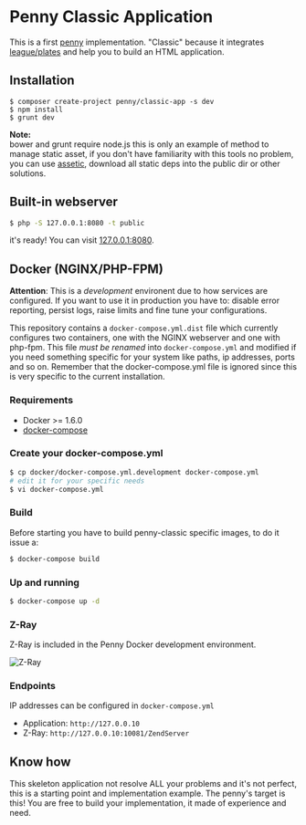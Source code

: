 # Penny Classic Application
This is a first [penny](https://github.com/gianarb/penny) implementation.
"Classic" because it integrates [league/plates](https://github.com/thephpleague/plates) and help you to build an HTML application.

## Installation
```
$ composer create-project penny/classic-app -s dev
$ npm install
$ grunt dev
```

**Note:**  
bower and grunt require node.js this is only an example of method to manage static asset,
if you don't have familiarity with this tools no problem, you can use [assetic](https://github.com/kriswallsmith/assetic),
download all static deps into the public dir or other solutions.

## Built-in webserver

```bash
$ php -S 127.0.0.1:8080 -t public
```

it's ready! You can visit [127.0.0.1:8080](https://127.0.0.1:8080).

## Docker (NGINX/PHP-FPM)

**Attention**: This is a *development* environent due to how services are configured. If you want to use it in production
you have to: disable error reporting, persist logs, raise limits and fine tune your configurations.

This repository contains a `docker-compose.yml.dist` file which currently configures two containers, one
with the NGINX webserver and one with php-fpm. This file *must be renamed* into `docker-compose.yml` and modified
if you need something specific for your system like paths, ip addresses, ports and so on. Remember that the docker-compose.yml file
is ignored since this is very specific to the current installation.

### Requirements

- Docker >= 1.6.0
- [docker-compose](https://docs.docker.com/compose/)

### Create your docker-compose.yml

```bash
$ cp docker/docker-compose.yml.development docker-compose.yml
# edit it for your specific needs
$ vi docker-compose.yml 
```

### Build
Before starting you have to build penny-classic specific images, to do it issue a:

```bash
$ docker-compose build
```

### Up and running

```bash
$ docker-compose up -d
```

### Z-Ray

Z-Ray is included in the Penny Docker development environment.

![Z-Ray](http://i.imgur.com/MfvkfY0.png)

### Endpoints

IP addresses can be configured in `docker-compose.yml`

- Application:  `http://127.0.0.10`
- Z-Ray:  `http://127.0.0.10:10081/ZendServer`

## Know how
This skeleton application not resolve ALL your problems and it's not perfect, this is a starting point and implementation example.
The penny's target is this! You are free to build your implementation, it made of experience and need.
